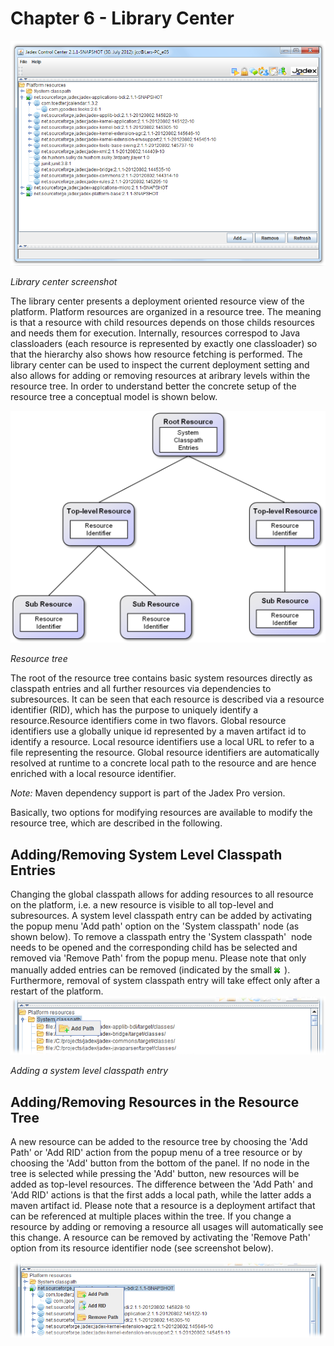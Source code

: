 Chapter 6 - Library Center
=======================================

![06 Library Center@libservice.png](libservice.png)

*Library center screenshot*

The library center presents a deployment oriented resource view of the platform. Platform resources are organized in a resource tree. The meaning is that a resource with child resources depends on those childs resources and needs them for execution. Internally, resources correspod to Java classloaders (each resource is represented by exactly one classloader) so that the hierarchy also shows how resource fetching is performed. The library center can be used to inspect the current deployment setting and also allows for adding or removing resources at aribrary levels within the resource tree. In order to understand better the concrete setup of the resource tree a conceptual model is shown below.

![06 Library Center@resourcetree.png](resourcetree.png)

*Resource tree*

The root of the resource tree contains basic system resources directly as classpath entries and all further resources via dependencies to subresources. It can be seen that each resource is described via a resource identifier (RID), which has the purpose to uniquely identify a resource.Resource identifiers come in two flavors. Global resource identifiers use a globally unique id represented by a maven artifact id to identify a resource. Local resource identifiers use a local URL to refer to a file representing the resource. Global resource identifiers are automatically resolved at runtime to a concrete local path to the resource and are hence enriched with a local resource identifier.

*Note:* Maven dependency support is part of the Jadex Pro version.

Basically, two options for modifying resources are available to modify the resource tree, which are described in the following.

Adding/Removing System Level Classpath Entries
-----------------------------------------------------------

Changing the global classpath allows for adding resources to all resource on the platform, i.e. a new resource is visible to all top-level and subresources. A system level classpath entry can be added by activating the popup menu 'Add path' option on the 'System classpath' node (as shown below). To remove a classpath entry the 'System classpath'  node needs to be opened and the corresponding child has be selected and removed via 'Remove Path' from the popup menu. Please note that only manually added entries can be removed (indicated by the small ![06 Library Center@overlay\_removable.png](overlay_removable.png)). Furthermore, removal of system classpath entry will take effect only after a restart of the platform.![06 Library Center@addsystemcp.png](addsystemcp.png)

*Adding a system level classpath entry*

Adding/Removing Resources in the Resource Tree
-----------------------------------------------------------

A new resource can be added to the resource tree by choosing the 'Add Path' or 'Add RID' action from the popup menu of a tree resource or by choosing the 'Add' button from the bottom of the panel. If no node in the tree is selected while pressing the 'Add' button, new resources will be added as top-level resources. The difference between the 'Add Path' and 'Add RID' actions is that the first adds a local path, while the latter adds a maven artifact id. Please note that a resource is a deployment artifact that can be referenced at multiple places within the tree. If you change a resource by adding or removing a resource all usages will automatically see this change. A resource can be removed by activating the 'Remove Path' option from its resource identifier node (see screenshot below).

![06 Library Center@addremres.png](addremres.png)
